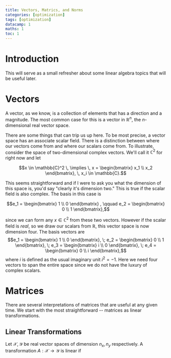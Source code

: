 ```yaml
---
title: Vectors, Matrics, and Norms
categories: [optimization]
tags: [optimization]
datacamp: 1
maths: 1
toc: 1
---
```

# Introduction
This will serve as a small refresher about some linear algebra topics that will be useful later. 

# Vectors
A vector, as we know, is a collection of elements that has a direction and a magnitude. The most common case for this is a vector in $\mathbb{R}^n$, the _n_-dimensional real vector space.

There are some things that can trip us up here. To be most precise, a vector space has an associate scalar field. There is a distinction between where our vectors come from and where our scalars come from. To illustrate, consider the space of two-dimensional complex vectors. We'll call it $\mathbb{C}^2$ for right now and let

$$x \in \mathbb{C}^2 \, \implies \, x = \begin{bmatrix} x_1 \\ x_2 \end{bmatrix}, \, x_i \in \mathbb{C}.$$

This seems straightforward and if I were to ask you what the dimension of this space is, you'd say "clearly it's dimension two." This is true if the scalar field is also complex. The basis in this case is

$$e_1 = \begin{bmatrix} 1 \\ 0 \end{bmatrix} , \qquad e_2 = \begin{bmatrix} 0 \\ 1 \end{bmatrix},$$

since we can form any $x \in \mathbb{C}^2$ from these two vectors. However if the scalar field is _real_, so we draw our scalars from $\mathbb{R}$, this vector space is now dimension four. The basis vectors are
$$e_1 = \begin{bmatrix} 1 \\ 0 \end{bmatrix}, \; e_2 = \begin{bmatrix} 0 \\ 1 \end{bmatrix}, \; e_3 = \begin{bmatrix} i \\ 0 \end{bmatrix}, \; e_4 = \begin{bmatrix} 0 \\ i \end{bmatrix},$$
where $i$ is defined as the usual imaginary unit $i^2 = -1$. Here we need four vectors to span the entire space since we do not have the luxury of complex scalars.

# Matrices
There are several interpretations of matrices that are useful at any given time. We start with the most straightforward -- matrices as linear transformations.
## Linear Transformations
Let $\mathcal{X}, \mathcal{Y}$ be real vector spaces of dimension $n_x, n_y$ respectively. A transformation $A : \mathcal{X} \to \mathcal{Y}$  is linear if